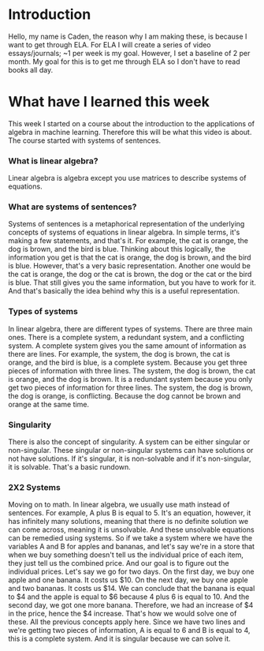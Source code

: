 # Introduction
Hello, my name is Caden, the reason why I am making these, is because I want to get through ELA. For ELA I will create a series of video essays/journals; ~1 per week is my goal. However, I set a baseline of 2 per month.
My goal for this is to get me through ELA so I don't have to read books all day.

# What have I learned this week
This week I started on a course about the introduction to the applications of algebra in machine learning.
Therefore this will be what this video is about. The course started with systems of sentences.

### What is linear algebra?
Linear algebra is algebra except you use matrices to describe systems of equations.

### What are systems of sentences?
Systems of sentences is a metaphorical representation of the underlying concepts of systems of equations in linear algebra. In simple terms, it's making a few statements, and that's 
it. For example, the cat is orange, the dog is brown, and the bird is blue. Thinking about this logically, the information you get is that the cat is orange, the dog is brown, and the 
bird is blue. However, that's a very basic representation. Another one would be the cat is orange, the dog or the cat is brown, the dog or the cat or the bird is blue. That still gives 
you the same information, but you have to work for it. And that's basically the idea behind why this is a useful representation.

### Types of systems
In linear algebra, there are different types of systems. There are three main ones. There is a complete system, a redundant system, and a conflicting system. A complete system 
gives you the same amount of information as there are lines. For example, the system, the dog is brown, the cat is orange, and the bird is blue, is a complete system. Because you get 
three pieces of information with three lines. The system, the dog is brown, the cat is orange, and the dog is brown. It is a redundant system because you only get two pieces of 
information for three lines. The system, the dog is brown, the dog is orange, is conflicting. Because the dog cannot be brown and orange at the same time.

### Singularity
There is also the concept of singularity. A system can be either singular or non-singular. These singular or non-singular systems can have solutions or not have solutions. If it's 
singular, it is non-solvable and if it's non-singular, it is solvable. That's a basic rundown.

### 2X2 Systems
Moving on to math. In linear algebra, we usually use math instead of sentences. For example, A plus B is equal to 5. It's an equation, however, it has infinitely many solutions, 
meaning that there is no definite solution we can come across, meaning it is unsolvable. And these unsolvable equations can be remedied using systems. So if we take a system where we 
have the variables A and B for apples and bananas, and let's say we're in a store that when we buy something doesn't tell us the individual price of each item, they just tell us the 
combined price. And our goal is to figure out the individual prices. Let's say we go for two days. On the first day, we buy one apple and one banana. It costs us $10. On the next day, 
we buy one apple and two bananas. It costs us $14. We can conclude that the banana is equal to $4 and the apple is equal to $6 because 4 plus 6 is equal to 10. And the second day, we 
got one more banana. Therefore, we had an increase of $4 in the price, hence the $4 increase. That's how we would solve one of these. All the previous concepts apply here. Since we 
have two lines and we're getting two pieces of information, A is equal to 6 and B is equal to 4, this is a complete system. And it is singular because we can solve it.

